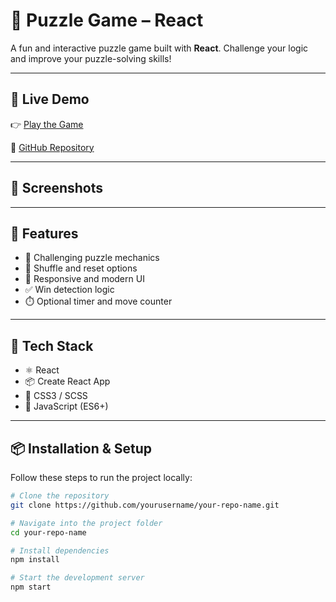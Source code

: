 
# 🧩 Puzzle Game – React

A fun and interactive puzzle game built with **React**. Challenge your logic and improve your puzzle-solving skills!

---

## 🚀 Live Demo

👉 [Play the Game](https://your-live-demo-link.com)

📁 [GitHub Repository](https://github.com/yourusername/your-repo-name)

---

## 📸 Screenshots

<!-- Uncomment and replace if you have screenshots -->
<!-- ![Game Screenshot](./screenshots/screenshot1.png) -->

---

## 🎯 Features

- 🧠 Challenging puzzle mechanics
- 🔁 Shuffle and reset options
- 🎨 Responsive and modern UI
- ✅ Win detection logic
- ⏱️ Optional timer and move counter

---

## 🔧 Tech Stack

- ⚛️ React
- 📦 Create React App
- 🎨 CSS3 / SCSS
- 🧠 JavaScript (ES6+)

---

## 📦 Installation & Setup

Follow these steps to run the project locally:

```bash
# Clone the repository
git clone https://github.com/yourusername/your-repo-name.git

# Navigate into the project folder
cd your-repo-name

# Install dependencies
npm install

# Start the development server
npm start


